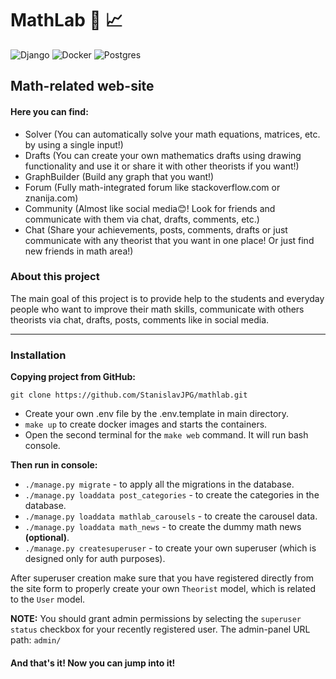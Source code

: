 # MathLab :triangular_ruler: :chart_with_upwards_trend:

![Django](https://img.shields.io/badge/django-%23092E20.svg?style=for-the-badge&logo=django&logoColor=white)
![Docker](https://img.shields.io/badge/docker-%230db7ed.svg?style=for-the-badge&logo=docker&logoColor=white)
![Postgres](https://img.shields.io/badge/postgres-%23316192.svg?style=for-the-badge&logo=postgresql&logoColor=white)


## Math-related web-site

#### Here you can find:
- Solver (You can automatically solve your math equations, matrices, etc. by using a single input!)
- Drafts (You can create your own mathematics drafts using drawing functionality and use it or share it with other theorists if you want!)
- GraphBuilder (Build any graph that you want!)
- Forum (Fully math-integrated forum like stackoverflow.com or znanija.com)
- Community (Almost like social media😊! Look for friends and communicate with them via chat, drafts, comments, etc.)
- Chat (Share your achievements, posts, comments, drafts or just communicate with any theorist that you want in one place! Or just find new friends in math area!)


### About this project
The main goal of this project is to provide help to the students and everyday people who want to 
improve their math skills, communicate with others theorists via chat, drafts, posts, comments like in social media. 

---

### Installation

**Copying project from GitHub:**

```commandline
git clone https://github.com/StanislavJPG/mathlab.git
```

* Create your own .env file by the .env.template in main directory.
* ```make up``` to create docker images and starts the containers.
* Open the second terminal for the ```make web``` command. It will run bash console.

**Then run in console:**
* ```./manage.py migrate``` - to apply all the migrations in the database.
* ```./manage.py loaddata post_categories``` - to create the categories in the database.
* ```./manage.py loaddata mathlab_carousels``` - to create the carousel data.
* ```./manage.py loaddata math_news``` - to create the dummy math news **(optional)**.
* ```./manage.py createsuperuser``` - to create your own superuser (which is designed only for auth purposes).

After superuser creation make sure that you have registered 
directly from the site form to properly create your own `Theorist` model, which is related to the `User` model.

**NOTE:** You should grant admin permissions by selecting the `superuser status` checkbox for your recently registered user. The admin-panel URL path: `admin/`

#### And that's it! Now you can jump into it!
